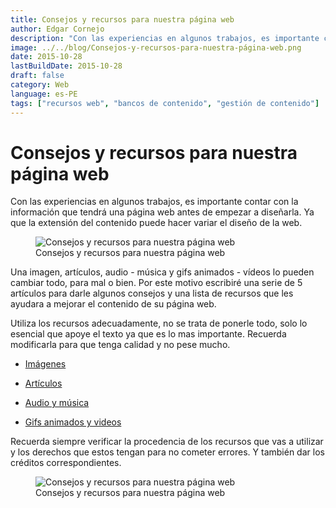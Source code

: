 ```yaml
---
title: Consejos y recursos para nuestra página web
author: Edgar Cornejo
description: "Con las experiencias en algunos trabajos, es importante contar con la información que tendrá una página web antes de empezar a diseñarla. Ya que la extensión del contenido puede hacer variar el diseño de la web."
image: ../../blog/Consejos-y-recursos-para-nuestra-página-web.png
date: 2015-10-28
lastBuildDate: 2015-10-28
draft: false
category: Web
language: es-PE
tags: ["recursos web", "bancos de contenido", "gestión de contenido"]
---
```


# Consejos y recursos para nuestra página web

Con las experiencias en algunos trabajos, es importante contar con la información que tendrá una página web antes de empezar a diseñarla. Ya que la extensión del contenido puede hacer variar el diseño de la web.

<figure>
  <img src="../../blog/Consejos-y-recursos-para-nuestra-página-web.png" alt="Consejos y recursos para nuestra página web"/>
  <figcaption>Consejos y recursos para nuestra página web</figcaption>
</figure>

Una imagen, artículos, audio - música y gifs animados - vídeos lo pueden cambiar todo, para mal o bien. Por este motivo escribiré una serie de 5 artículos para darle algunos consejos y una lista de recursos que les ayudara a mejorar el contenido de su página web.

Utiliza los recursos adecuadamente, no se trata de ponerle todo, solo lo esencial que apoye el texto ya que es lo mas importante. Recuerda modificarla para que tenga calidad y no pese mucho.

- [Imágenes](consejos-y-recursos-para-nuestra-pagina-web-imagenes "Consejos y recursos para nuestra página web, imágenes")

- [Artículos](consejos-y-recursos-para-nuestra-pagina-web-articulos "Consejos y recursos para nuestra página web, artículos")

- [Audio y música](consejos-y-recursos-para-nuestra-pagina-web-audio-y-musica "Consejos y recursos para nuestra página web, audio y música")

- [Gifs animados y videos](consejos-y-recursos-para-nuestra-pagina-web-gifs-animados-y-videos "Consejos y recursos para nuestra página web, gifs animados y videos")

Recuerda siempre verificar la procedencia de los recursos que vas a utilizar y los derechos que estos tengan para no cometer errores. Y también dar los créditos correspondientes.

<figure>
  <img src="../../blog/Consejos y recursos para nuestra página web.jpg" alt="Consejos y recursos para nuestra página web"/>
  <figcaption>Consejos y recursos para nuestra página web</figcaption>
</figure>
